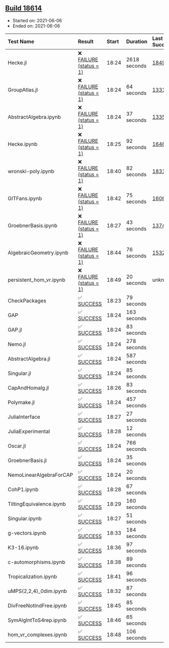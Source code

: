 ## [Build 18614](https://oscarci.mathematik.uni-kl.de/job/oscar/18614/)

* Started on: 2021-06-06
* Ended on: 2021-06-06

| Test Name    | Result | Start | Duration | Last Success | First Failure |
|:-------------|:-------|:------|:---------|:-------------|:--------------|
| Hecke.jl | ❌ [FAILURE (status = 1)](https://oscarci.mathematik.uni-kl.de/job/oscar/18614/artifact/logs/build-18614/Hecke.jl.log) | 18:24 | 2618 seconds | [18490](https://oscarci.mathematik.uni-kl.de/job/oscar/18490/) | [18491](https://oscarci.mathematik.uni-kl.de/job/oscar/18491/) |
| GroupAtlas.jl | ❌ [FAILURE (status = 1)](https://oscarci.mathematik.uni-kl.de/job/oscar/18614/artifact/logs/build-18614/GroupAtlas.jl.log) | 18:24 | 64 seconds | [13311](https://oscarci.mathematik.uni-kl.de/job/oscar/13311/) | [13312](https://oscarci.mathematik.uni-kl.de/job/oscar/13312/) |
| AbstractAlgebra.ipynb | ❌ [FAILURE (status = 1)](https://oscarci.mathematik.uni-kl.de/job/oscar/18614/artifact/logs/build-18614/AbstractAlgebra.ipynb.log) | 18:24 | 37 seconds | [13355](https://oscarci.mathematik.uni-kl.de/job/oscar/13355/) | [13356](https://oscarci.mathematik.uni-kl.de/job/oscar/13356/) |
| Hecke.ipynb | ❌ [FAILURE (status = 1)](https://oscarci.mathematik.uni-kl.de/job/oscar/18614/artifact/logs/build-18614/Hecke.ipynb.log) | 18:25 | 92 seconds | [16463](https://oscarci.mathematik.uni-kl.de/job/oscar/16463/) | [16464](https://oscarci.mathematik.uni-kl.de/job/oscar/16464/) |
| wronski-poly.ipynb | ❌ [FAILURE (status = 1)](https://oscarci.mathematik.uni-kl.de/job/oscar/18614/artifact/logs/build-18614/wronski-poly.ipynb.log) | 18:40 | 82 seconds | [18314](https://oscarci.mathematik.uni-kl.de/job/oscar/18314/) | [18315](https://oscarci.mathematik.uni-kl.de/job/oscar/18315/) |
| GITFans.ipynb | ❌ [FAILURE (status = 1)](https://oscarci.mathematik.uni-kl.de/job/oscar/18614/artifact/logs/build-18614/GITFans.ipynb.log) | 18:42 | 75 seconds | [16068](https://oscarci.mathematik.uni-kl.de/job/oscar/16068/) | [16069](https://oscarci.mathematik.uni-kl.de/job/oscar/16069/) |
| GroebnerBasis.ipynb | ❌ [FAILURE (status = 1)](https://oscarci.mathematik.uni-kl.de/job/oscar/18614/artifact/logs/build-18614/GroebnerBasis.ipynb.log) | 18:27 | 43 seconds | [13748](https://oscarci.mathematik.uni-kl.de/job/oscar/13748/) | [13749](https://oscarci.mathematik.uni-kl.de/job/oscar/13749/) |
| AlgebraicGeometry.ipynb | ❌ [FAILURE (status = 1)](https://oscarci.mathematik.uni-kl.de/job/oscar/18614/artifact/logs/build-18614/AlgebraicGeometry.ipynb.log) | 18:44 | 76 seconds | [15322](https://oscarci.mathematik.uni-kl.de/job/oscar/15322/) | [15323](https://oscarci.mathematik.uni-kl.de/job/oscar/15323/) |
| persistent_hom_vr.ipynb | ❌ [FAILURE (status = 1)](https://oscarci.mathematik.uni-kl.de/job/oscar/18614/artifact/logs/build-18614/persistent_hom_vr.ipynb.log) | 18:49 | 20 seconds | unknown | unknown |
| CheckPackages | ✅ [SUCCESS](https://oscarci.mathematik.uni-kl.de/job/oscar/18614/artifact/logs/build-18614/CheckPackages.log) | 18:23 | 79 seconds |  |  |
| GAP | ✅ [SUCCESS](https://oscarci.mathematik.uni-kl.de/job/oscar/18614/artifact/logs/build-18614/GAP.log) | 18:24 | 163 seconds |  |  |
| GAP.jl | ✅ [SUCCESS](https://oscarci.mathematik.uni-kl.de/job/oscar/18614/artifact/logs/build-18614/GAP.jl.log) | 18:24 | 83 seconds |  |  |
| Nemo.jl | ✅ [SUCCESS](https://oscarci.mathematik.uni-kl.de/job/oscar/18614/artifact/logs/build-18614/Nemo.jl.log) | 18:24 | 278 seconds |  |  |
| AbstractAlgebra.jl | ✅ [SUCCESS](https://oscarci.mathematik.uni-kl.de/job/oscar/18614/artifact/logs/build-18614/AbstractAlgebra.jl.log) | 18:24 | 587 seconds |  |  |
| Singular.jl | ✅ [SUCCESS](https://oscarci.mathematik.uni-kl.de/job/oscar/18614/artifact/logs/build-18614/Singular.jl.log) | 18:24 | 85 seconds |  |  |
| CapAndHomalg.jl | ✅ [SUCCESS](https://oscarci.mathematik.uni-kl.de/job/oscar/18614/artifact/logs/build-18614/CapAndHomalg.jl.log) | 18:26 | 83 seconds |  |  |
| Polymake.jl | ✅ [SUCCESS](https://oscarci.mathematik.uni-kl.de/job/oscar/18614/artifact/logs/build-18614/Polymake.jl.log) | 18:24 | 457 seconds |  |  |
| JuliaInterface | ✅ [SUCCESS](https://oscarci.mathematik.uni-kl.de/job/oscar/18614/artifact/logs/build-18614/JuliaInterface.log) | 18:27 | 27 seconds |  |  |
| JuliaExperimental | ✅ [SUCCESS](https://oscarci.mathematik.uni-kl.de/job/oscar/18614/artifact/logs/build-18614/JuliaExperimental.log) | 18:28 | 12 seconds |  |  |
| Oscar.jl | ✅ [SUCCESS](https://oscarci.mathematik.uni-kl.de/job/oscar/18614/artifact/logs/build-18614/Oscar.jl.log) | 18:24 | 766 seconds |  |  |
| GroebnerBasis.jl | ✅ [SUCCESS](https://oscarci.mathematik.uni-kl.de/job/oscar/18614/artifact/logs/build-18614/GroebnerBasis.jl.log) | 18:24 | 35 seconds |  |  |
| NemoLinearAlgebraForCAP | ✅ [SUCCESS](https://oscarci.mathematik.uni-kl.de/job/oscar/18614/artifact/logs/build-18614/NemoLinearAlgebraForCAP.log) | 18:24 | 20 seconds |  |  |
| CohP1.ipynb | ✅ [SUCCESS](https://oscarci.mathematik.uni-kl.de/job/oscar/18614/artifact/logs/build-18614/CohP1.ipynb.log) | 18:28 | 67 seconds |  |  |
| TiltingEquivalence.ipynb | ✅ [SUCCESS](https://oscarci.mathematik.uni-kl.de/job/oscar/18614/artifact/logs/build-18614/TiltingEquivalence.ipynb.log) | 18:29 | 160 seconds |  |  |
| Singular.ipynb | ✅ [SUCCESS](https://oscarci.mathematik.uni-kl.de/job/oscar/18614/artifact/logs/build-18614/Singular.ipynb.log) | 18:27 | 51 seconds |  |  |
| g-vectors.ipynb | ✅ [SUCCESS](https://oscarci.mathematik.uni-kl.de/job/oscar/18614/artifact/logs/build-18614/g-vectors.ipynb.log) | 18:33 | 184 seconds |  |  |
| K3-16.ipynb | ✅ [SUCCESS](https://oscarci.mathematik.uni-kl.de/job/oscar/18614/artifact/logs/build-18614/K3-16.ipynb.log) | 18:36 | 97 seconds |  |  |
| c-automorphisms.ipynb | ✅ [SUCCESS](https://oscarci.mathematik.uni-kl.de/job/oscar/18614/artifact/logs/build-18614/c-automorphisms.ipynb.log) | 18:38 | 89 seconds |  |  |
| Tropicalization.ipynb | ✅ [SUCCESS](https://oscarci.mathematik.uni-kl.de/job/oscar/18614/artifact/logs/build-18614/Tropicalization.ipynb.log) | 18:41 | 96 seconds |  |  |
| uMPS(2,2,4)_0dim.ipynb | ✅ [SUCCESS](https://oscarci.mathematik.uni-kl.de/job/oscar/18614/artifact/logs/build-18614/uMPS-2-2-4-_0dim.ipynb.log) | 18:32 | 87 seconds |  |  |
| DivFreeNotIndFree.ipynb | ✅ [SUCCESS](https://oscarci.mathematik.uni-kl.de/job/oscar/18614/artifact/logs/build-18614/DivFreeNotIndFree.ipynb.log) | 18:45 | 85 seconds |  |  |
| SymAlgIntToS4rep.ipynb | ✅ [SUCCESS](https://oscarci.mathematik.uni-kl.de/job/oscar/18614/artifact/logs/build-18614/SymAlgIntToS4rep.ipynb.log) | 18:46 | 65 seconds |  |  |
| hom_vr_complexes.ipynb | ✅ [SUCCESS](https://oscarci.mathematik.uni-kl.de/job/oscar/18614/artifact/logs/build-18614/hom_vr_complexes.ipynb.log) | 18:48 | 106 seconds |  |  |
